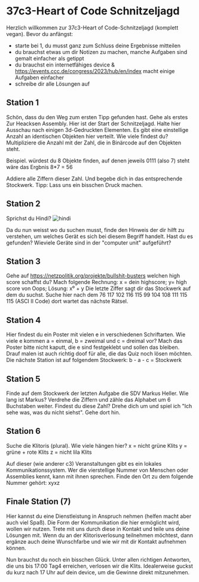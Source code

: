 # 37c3-Heart of Code Schnitzeljagd

Herzlich willkommen zur 37c3-Heart of Code-Schnitzeljagd (komplett vegan). Bevor du anfängst: 
- starte bei 1, du musst ganz zum Schluss deine Ergebnisse mitteilen
- du brauchst etwas um dir Notizen zu machen, manche Aufgaben sind gemalt einfacher als getippt
- du brauchst ein internetfähiges device & https://events.ccc.de/congress/2023/hub/en/index macht einige Aufgaben einfacher
- schreibe dir alle Lösungen auf

## Station 1
Schön, dass du den Weg zum ersten Tipp gefunden hast. Gehe als erstes Zur Heacksen Assembly. Hier ist der Start der Schnitzeljagd. Halte hier Ausschau nach einigen 3d-Gedruckten Elementen. Es gibt eine einstellige Anzahl an identischen Objekten hier verteilt. Wie viele findest du? Multipliziere die Anzahl mit der Zahl, die in Binärcode auf den Objekten steht.

Beispiel. würdest du 8 Objekte finden, auf denen jeweils 0111 (also 7) steht wäre das Ergbnis 8*7 = 56

Addiere alle Ziffern dieser Zahl. Und begebe dich in das entsprechende Stockwerk.
Tipp: Lass uns ein bisschen Druck machen.

##  Station 2
Sprichst du Hindi?
![hindi](https://github.com/heartsofcode/37c3-quiz/assets/34567581/0dc29b66-7136-4199-8b4b-2f4162291a25)

Da du nun weisst wo du suchen musst, finde den Hinweis der dir hilft zu verstehen, um welches Gerät es sich bei diesem Begriff handelt.
Hast du es gefunden? Wieviele Geräte sind in der "computer unit" aufgeführt?

##  Station 3
Gehe auf https://netzpolitik.org/projekte/bullshit-busters welchen high score schaffst du? 
Mach folgende Rechnung: x = dein highscore; y= high score von Oops; 
Lösung: x⁰ + y 
Die letzte Ziffer sagt dir das Stockwerk auf dem du suchst. 
Suche hier nach dem 76 117 102 116 115 99 104 108 111 115 115 (ASCI II Code) dort wartet das nächste Rätsel.

##  Station 4
Hier findest du ein Poster mit vielen e in verschiedenen Schriftarten. Wie viele e kommen a = einmal, b = zweimal und c = dreimal vor? Mach das Poster bitte nicht kaputt, die e sind festgeklebt und sollen das bleiben. Drauf malen ist auch richtig doof für alle, die das Quiz noch lösen möchten.
Die nächste Station ist auf folgendem Stockwerk: b - a - c = Stockwerk

## Station 5

Finde auf dem Stockwerk der letzten Aufgabe die SDV Markus Heller. Wie lang ist Markus? 
Verdrehe die Ziffern und zähle das Alphabet um 6 Buchstaben weiter.
Findest du diese Zahl? Drehe dich um und spiel ich "Ich sehe was, was du nicht siehst". Gehe dort hin.

##  Station 6
Suche die Klitoris (plural). Wie viele hängen hier?
x = nicht grüne Klits
y = grüne + rote Klits
z = nicht lila Klits

Auf dieser (wie anderer c3) Veranstaltungen gibt es ein lokales Kommunikationssystem. Wer die vierstellige Nummer von Menschen oder Assemblies kennt, kann mit ihnen sprechen. Finde den Ort zu dem folgende Nummer gehört: xyxz

##  Finale Station (7)
Hier kannst du eine Dienstleistung in Anspruch nehmen (helfen macht aber auch viel Spaß). 
Die Form der Kommunikation die hier ermöglicht wird, wollen wir nutzen. Trete mit uns durch diese in Kontakt und teile uns deine Lösungen mit. Wenn du an der Klitorisverlosung teilnehmen möchtest, dann ergänze auch deine Wunschfarbe und wie wir mit dir Kontakt aufnehmen können.

Nun brauchst du noch ein bisschen Glück. Unter allen richtigen Antworten, die uns bis 17:00 Tag4 erreichen, verlosen wir die Klits. Idealerweise guckst du kurz nach 17 Uhr auf dein device, um die Gewinne direkt mitzunehmen.



